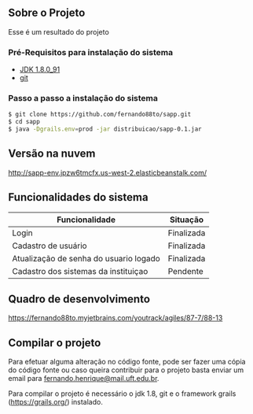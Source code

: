 ## Sobre o Projeto

Esse é um resultado do projeto  

### Pré-Requisitos para instalação do sistema
 - [JDK 1.8.0_91 ](https://www.oracle.com/technetwork/java/javase/downloads/java-archive-javase8-2177648.html "JDK 1.8")
 - [git]( https://git-scm.com/ "git")
### Passo a passo a instalação do sistema
```sh
$ git clone https://github.com/fernando88to/sapp.git
$ cd sapp
$ java -Dgrails.env=prod -jar distribuicao/sapp-0.1.jar 
```

## Versão na nuvem

http://sapp-env.jpzw6tmcfx.us-west-2.elasticbeanstalk.com/

## Funcionalidades do sistema

| Funcionalidade | Situação |
| ------ | ------ |
| Login | Finalizada |
| Cadastro de usuário  | Finalizada |
| Atualização de senha do usuario logado | Finalizada |
| Cadastro dos sistemas da instituiçao | Pendente |


## Quadro de desenvolvimento

https://fernando88to.myjetbrains.com/youtrack/agiles/87-7/88-13


## Compilar o projeto

Para efetuar alguma alteração no código fonte, pode ser fazer uma cópia do código fonte ou caso queira contribuir para o projeto
basta enviar um email para fernando.henrique@mail.uft.edu.br.

Para compilar o projeto é necessário o jdk 1.8, git e o  framework grails (https://grails.org/) instalado.






